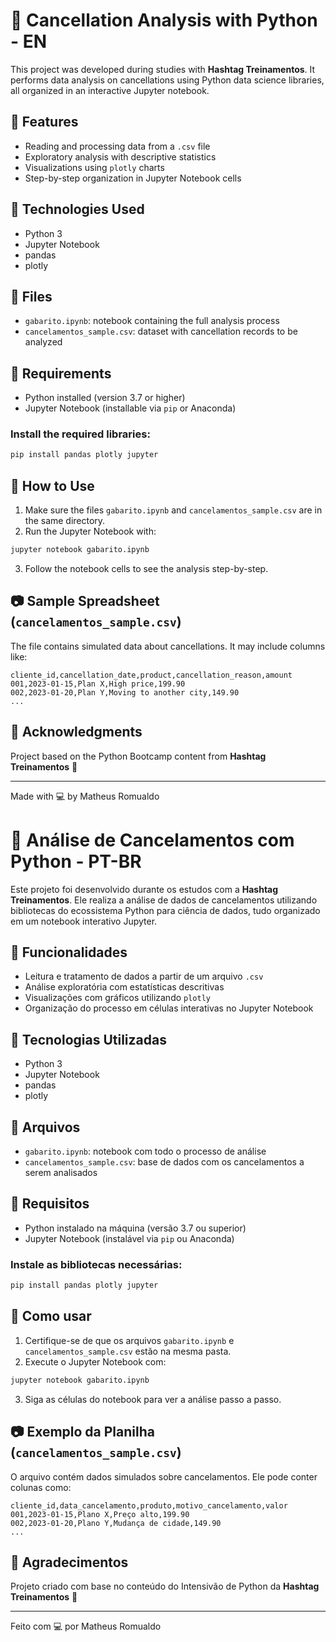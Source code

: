 # 🐍 Cancellation Analysis with Python - EN

This project was developed during studies with **Hashtag Treinamentos**. It performs data analysis on cancellations using Python data science libraries, all organized in an interactive Jupyter notebook.

## 🚀 Features

- Reading and processing data from a `.csv` file
- Exploratory analysis with descriptive statistics
- Visualizations using `plotly` charts
- Step-by-step organization in Jupyter Notebook cells

## 🧰 Technologies Used

- Python 3
- Jupyter Notebook
- pandas
- plotly

## 📁 Files

- `gabarito.ipynb`: notebook containing the full analysis process
- `cancelamentos_sample.csv`: dataset with cancellation records to be analyzed

## 🔧 Requirements

- Python installed (version 3.7 or higher)
- Jupyter Notebook (installable via `pip` or Anaconda)

### Install the required libraries:
```bash
pip install pandas plotly jupyter
```

## 📝 How to Use

1. Make sure the files `gabarito.ipynb` and `cancelamentos_sample.csv` are in the same directory.
2. Run the Jupyter Notebook with:
```bash
jupyter notebook gabarito.ipynb
```
3. Follow the notebook cells to see the analysis step-by-step.

## 📷 Sample Spreadsheet (`cancelamentos_sample.csv`)

The file contains simulated data about cancellations. It may include columns like:
```
cliente_id,cancellation_date,product,cancellation_reason,amount
001,2023-01-15,Plan X,High price,199.90
002,2023-01-20,Plan Y,Moving to another city,149.90
...
```

## 🤝 Acknowledgments

Project based on the Python Bootcamp content from **Hashtag Treinamentos** 💙

---

Made with 💻 by Matheus Romualdo




# 🐍 Análise de Cancelamentos com Python - PT-BR

Este projeto foi desenvolvido durante os estudos com a **Hashtag Treinamentos**. Ele realiza a análise de dados de cancelamentos utilizando bibliotecas do ecossistema Python para ciência de dados, tudo organizado em um notebook interativo Jupyter.

## 🚀 Funcionalidades

- Leitura e tratamento de dados a partir de um arquivo `.csv`
- Análise exploratória com estatísticas descritivas
- Visualizações com gráficos utilizando `plotly`
- Organização do processo em células interativas no Jupyter Notebook

## 🧰 Tecnologias Utilizadas

- Python 3
- Jupyter Notebook
- pandas
- plotly

## 📁 Arquivos

- `gabarito.ipynb`: notebook com todo o processo de análise
- `cancelamentos_sample.csv`: base de dados com os cancelamentos a serem analisados

## 🔧 Requisitos

- Python instalado na máquina (versão 3.7 ou superior)
- Jupyter Notebook (instalável via `pip` ou Anaconda)

### Instale as bibliotecas necessárias:
```bash
pip install pandas plotly jupyter
```

## 📝 Como usar

1. Certifique-se de que os arquivos `gabarito.ipynb` e `cancelamentos_sample.csv` estão na mesma pasta.
2. Execute o Jupyter Notebook com:
```bash
jupyter notebook gabarito.ipynb
```
3. Siga as células do notebook para ver a análise passo a passo.

## 📷 Exemplo da Planilha (`cancelamentos_sample.csv`)

O arquivo contém dados simulados sobre cancelamentos. Ele pode conter colunas como:
```
cliente_id,data_cancelamento,produto,motivo_cancelamento,valor
001,2023-01-15,Plano X,Preço alto,199.90
002,2023-01-20,Plano Y,Mudança de cidade,149.90
...
```

## 🤝 Agradecimentos

Projeto criado com base no conteúdo do Intensivão de Python da **Hashtag Treinamentos** 💙

---

Feito com 💻 por Matheus Romualdo

